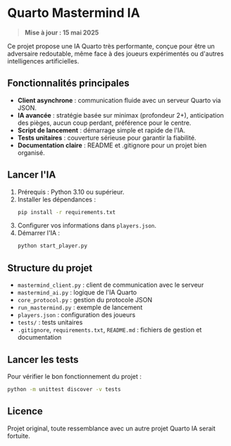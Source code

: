 

# Quarto Mastermind IA

> **Mise à jour : 15 mai 2025**

Ce projet propose une IA Quarto très performante, conçue pour être un adversaire redoutable, même face à des joueurs expérimentés ou d'autres intelligences artificielles.


## Fonctionnalités principales
- **Client asynchrone** : communication fluide avec un serveur Quarto via JSON.
- **IA avancée** : stratégie basée sur minimax (profondeur 2+), anticipation des pièges, aucun coup perdant, préférence pour le centre.
- **Script de lancement** : démarrage simple et rapide de l'IA.
- **Tests unitaires** : couverture sérieuse pour garantir la fiabilité.
- **Documentation claire** : README et .gitignore pour un projet bien organisé.


## Lancer l'IA
1. Prérequis : Python 3.10 ou supérieur.
2. Installer les dépendances :
   ```bash
   pip install -r requirements.txt
   ```
3. Configurer vos informations dans `players.json`.
4. Démarrer l'IA :
   ```bash
   python start_player.py
   ```


## Structure du projet
- `mastermind_client.py` : client de communication avec le serveur
- `mastermind_ai.py` : logique de l'IA Quarto
- `core_protocol.py` : gestion du protocole JSON
- `run_mastermind.py` : exemple de lancement
- `players.json` : configuration des joueurs
- `tests/` : tests unitaires
- `.gitignore`, `requirements.txt`, `README.md` : fichiers de gestion et documentation


## Lancer les tests
Pour vérifier le bon fonctionnement du projet :
```bash
python -m unittest discover -v tests
```


## Licence
Projet original, toute ressemblance avec un autre projet Quarto IA serait fortuite.
